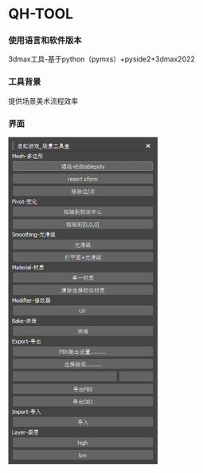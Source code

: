 # QH-TOOL
### 使用语言和软件版本
3dmax工具-基于python（pymxs）+pyside2+3dmax2022  
### 工具背景
提供场景美术流程效率
### 界面
![Image text](./readme-image/01.png)